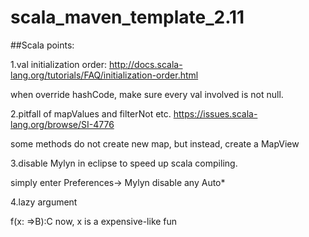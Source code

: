 # scala_maven_template_2.11
##Scala points:


1.val initialization order:
http://docs.scala-lang.org/tutorials/FAQ/initialization-order.html

when override hashCode, make sure every val involved is not null.

2.pitfall of mapValues and filterNot etc.
https://issues.scala-lang.org/browse/SI-4776

some methods do not create new map, but instead, create a MapView

3.disable Mylyn in eclipse to speed up scala compiling.

simply enter Preferences-> Mylyn  disable any Auto*

4.lazy argument

f(x: =>B):C   now, x is a expensive-like fun
